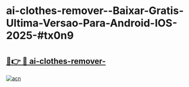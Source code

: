 # ai-clothes-remover--Baixar-Gratis-Ultima-Versao-Para-Android-IOS-2025-#tx0n9

# <h2><a href="https://ainizakaria.my?title=ai-clothes-remover-&ref=22M">🔗👉 🔴 ai-clothes-remover-</a></h2>

[![acn](https://github.com/user-attachments/assets/0f9c940e-d8b0-45ae-aac7-cd30a18b3e1c)](https://ainizakaria.my?title=ai-clothes-remover-&ref=22M)

